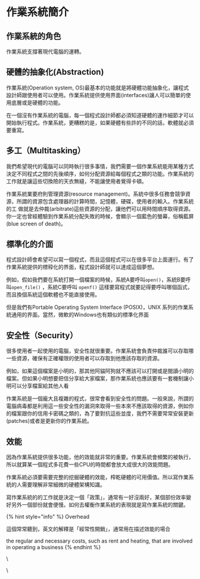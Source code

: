 # 作業系統簡介

## 作業系統的角色

作業系統支撐著現代電腦的運轉。

## 硬體的抽象化(Abstraction)

作業系統(Operation system, OS)最基本的功能就是將硬體功能抽象化，讓程式設計師跟使用者可以使用。作業系統提供使用界面(interfaces)讓人可以簡單的使用底層或是硬體的功能。

在一個沒有作業系統的電腦，每一個程式設計師都必須知道硬體的運作細節才可以開始執行程式。作業系統，更糟糕的是，如果硬體有些許的不同的話，軟體就必須要重寫。

## 多工（Multitasking）

我們希望現代的電腦可以同時執行很多事情，我們需要一個作業系統能用某種方式決定不同程式之間的先後順序，如何分配資源給每個程式之類的功能。作業系統的工作就是讓這些切換險的天衣無縫，不能讓使用者覺得卡頓。

作業系統業要府則管理資源(resource management)。系統中很多任務會競爭資源，所謂的資源包含處理器的計算時間，記憶體，硬碟，使用者的輸入。作業系統的工 做就是去仲裁(arbitrate)這些資源的分配，讓他們可以用時間順序取得資源。你一定也曾經體驗到作業系統分配失敗的時候，會顯示一個藍色的螢幕，俗稱藍屏(blue screen of death)。

## 標準化的介面

程式設計師會希望可以寫一個程式，而且這個程式可以在很多平台上面運行。有了作業系統提供的標稕化的界面，程式設計師就可以達成這個夢想。

例如，假如我們要在系統打開一個檔案的時候，系統A要呼叫`open()`，系統B要呼叫`open_file()` ，系統C要呼叫 `openf()` 這樣要寫程式就要記得要呼叫哪個函式，而且換個系統這個軟體也不能直接使用。

但是我們有Portable Operating System Interface (POSIX)，UNIX 系列的作業系統通用的界面。當然，微軟的Windows也有類似的標準化界面

## 安全性（Security）

很多使用者一起使用的電腦，安全性就很重要。作業系統會負責仲裁誰可以存取哪一些資源，確保有正確權限的使用者可以存取到他應該存取的資源。

例如，如果這個檔案是小明的，那其他阿貓阿狗就不應該可以打開或是閱讀小明的檔案。但如果小明想要把信分享給大家檔案，那作業系統也應該要有一套機制讓小明可以分享檔案給其他人看

作業系統是一個龐大且複雜的程式，很常會看到安全性的問題。一般來說，所謂的電腦病毒都是利用這一些安全性的漏洞來取得一些本來不應該取得的資源，例如你的檔案跟你的信用卡密碼之類的，為了要對抗這些並度，我們不需要常常安裝更新(patches)或者是更新你的作業系統。

## 效能

因為作業系統提供很多功能，他的效能就非常的重要。作業系統會頻繁的被執行，所以就算某一個程式多花費一些CPU的時間都會放大成很大的效能問題。

作業系統必須要需要完整的挖掘硬體的效能，榨乾硬體的可用價值。所以寫作業系統的人需要理解非常細微的硬體架構知識。

寫作業系統的的工作就是決定一個「政策」，通常有一好沒兩好，某個部份效率變好另外一個部份就會便慢。如何去權衡作業系統的表現就是寫作業系統的關鍵。

{% hint style="info" %}
Overhead

這個常常聽到，英文的解釋是「經常性開銷」，通常用在描述效能的場合

the regular and necessary costs, such as rent and heating, that are involved in operating a business
{% endhint %}

\


\
